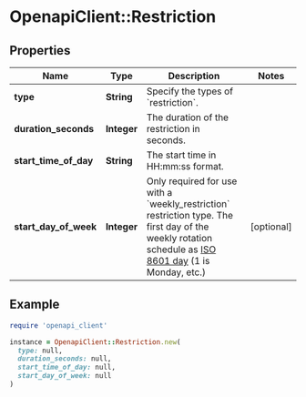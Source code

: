 # OpenapiClient::Restriction

## Properties

| Name | Type | Description | Notes |
| ---- | ---- | ----------- | ----- |
| **type** | **String** | Specify the types of &#x60;restriction&#x60;. |  |
| **duration_seconds** | **Integer** | The duration of the restriction in seconds. |  |
| **start_time_of_day** | **String** | The start time in HH:mm:ss format. |  |
| **start_day_of_week** | **Integer** | Only required for use with a &#x60;weekly_restriction&#x60; restriction type. The first day of the weekly rotation schedule as [ISO 8601 day](https://en.wikipedia.org/wiki/ISO_week_date) (1 is Monday, etc.) | [optional] |

## Example

```ruby
require 'openapi_client'

instance = OpenapiClient::Restriction.new(
  type: null,
  duration_seconds: null,
  start_time_of_day: null,
  start_day_of_week: null
)
```

